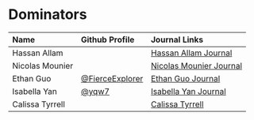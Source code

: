 # Dominators 

 Name | Github Profile | Journal Links
| :---- | :---- | :---- |
| Hassan Allam | []() | [ Hassan Allam Journal]() 
| Nicolas Mounier | []() | [ Nicolas Mounier Journal]() 
| Ethan Guo | [@FierceExplorer](https://github.com/FierceExplorer) | [Ethan Guo Journal](https://docs.google.com/document/d/11cBSfBfDJXizFQeEGC3qvqjwIzic5QQyVkWxspujZPM/edit?usp=sharing)
| Isabella Yan | [@yqw7](https://github.com/yqw7) | [ Isabella Yan Journal](https://docs.google.com/document/d/1ru-krw9LxC4oGohZRF2XpdgwUlTE7nF5fdzvu13DCVo/edit?usp=sharing)
| Calissa Tyrrell | []() | [Calissa Tyrrell]()
